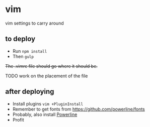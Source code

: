 # vim
vim settings to carry around

## to deploy
- Run `npm install`
- Then `gulp`

~~The .vimrc file should go where it should be.~~

TODO work on the placement of the file

## after deploying
- Install plugins `vim +PluginInstall`
- Remember to get fonts from https://github.com/powerline/fonts
- Probably, also install [Powerline](https://powerline.readthedocs.io/en/master/installation/osx.html#vim-installation)
- Profit
